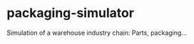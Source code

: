 packaging-simulator
===================

Simulation of a warehouse industry chain: Parts, packaging...